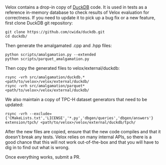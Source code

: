 Velox contains a drop-in copy of [DuckDB](https://duckdb.org/) code. It is 
used in tests as a reference in-memory database to check results of Velox 
evaluation for correctness. If you need to update it to pick up a bug fix or 
a new feature, first clone DuckDB git repository:

    git clone https://github.com/cwida/duckdb.git
    cd duckdb/

Then generate the amalgamated .cpp and .hpp files:

    python scripts/amalgamation.py --extended
    python scripts/parquet_amalgamation.py

Then copy the generated files to velox/external/duckdb:

    rsync -vrh src/amalgamation/duckdb.* <path/to/velox>/velox/external/duckdb/
    rsync -vrh src/amalgamation/parquet* <path/to/velox>/velox/external/duckdb/

We also maintain a copy of TPC-H dataset generators that need to be updated:

    rsync -vrh --exclude={'CMakeLists.txt','LICENSE','*.py','dbgen/queries','dbgen/answers'} extension/tpch/ <path/to/velox>/velox/external/duckdb/tpch/

After the new files are copied, ensure that the new code compiles and that it 
doesn't break any tests. Velox relies on many internal APIs, so there is a good 
chance that this will not work out-of-the-box and that you will have to dig in 
to find out what is wrong.

Once everything works, submit a PR.
